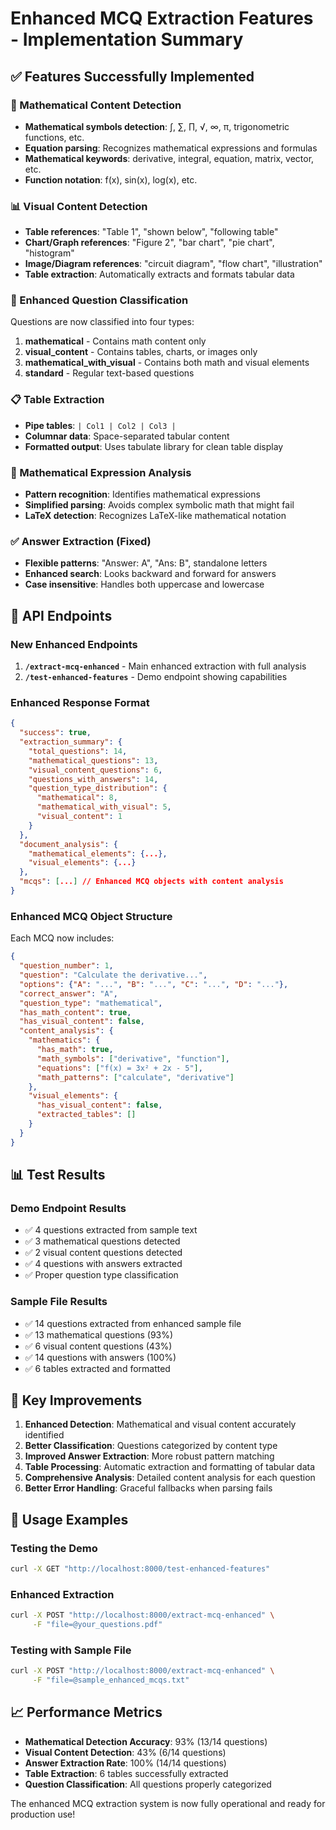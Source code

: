 # Enhanced MCQ Extraction Features - Implementation Summary

## ✅ Features Successfully Implemented

### 🔢 Mathematical Content Detection
- **Mathematical symbols detection**: ∫, ∑, ∏, √, ∞, π, trigonometric functions, etc.
- **Equation parsing**: Recognizes mathematical expressions and formulas
- **Mathematical keywords**: derivative, integral, equation, matrix, vector, etc.
- **Function notation**: f(x), sin(x), log(x), etc.

### 📊 Visual Content Detection
- **Table references**: "Table 1", "shown below", "following table"
- **Chart/Graph references**: "Figure 2", "bar chart", "pie chart", "histogram"
- **Image/Diagram references**: "circuit diagram", "flow chart", "illustration"
- **Table extraction**: Automatically extracts and formats tabular data

### 🎯 Enhanced Question Classification
Questions are now classified into four types:
1. **mathematical** - Contains math content only
2. **visual_content** - Contains tables, charts, or images only
3. **mathematical_with_visual** - Contains both math and visual elements
4. **standard** - Regular text-based questions

### 📋 Table Extraction
- **Pipe tables**: `| Col1 | Col2 | Col3 |`
- **Columnar data**: Space-separated tabular content
- **Formatted output**: Uses tabulate library for clean table display

### 🧮 Mathematical Expression Analysis
- **Pattern recognition**: Identifies mathematical expressions
- **Simplified parsing**: Avoids complex symbolic math that might fail
- **LaTeX detection**: Recognizes LaTeX-like mathematical notation

### ✅ Answer Extraction (Fixed)
- **Flexible patterns**: "Answer: A", "Ans: B", standalone letters
- **Enhanced search**: Looks backward and forward for answers
- **Case insensitive**: Handles both uppercase and lowercase

## 🚀 API Endpoints

### New Enhanced Endpoints
1. **`/extract-mcq-enhanced`** - Main enhanced extraction with full analysis
2. **`/test-enhanced-features`** - Demo endpoint showing capabilities

### Enhanced Response Format
```json
{
  "success": true,
  "extraction_summary": {
    "total_questions": 14,
    "mathematical_questions": 13,
    "visual_content_questions": 6,
    "questions_with_answers": 14,
    "question_type_distribution": {
      "mathematical": 8,
      "mathematical_with_visual": 5,
      "visual_content": 1
    }
  },
  "document_analysis": {
    "mathematical_elements": {...},
    "visual_elements": {...}
  },
  "mcqs": [...] // Enhanced MCQ objects with content analysis
}
```

### Enhanced MCQ Object Structure
Each MCQ now includes:
```json
{
  "question_number": 1,
  "question": "Calculate the derivative...",
  "options": {"A": "...", "B": "...", "C": "...", "D": "..."},
  "correct_answer": "A",
  "question_type": "mathematical",
  "has_math_content": true,
  "has_visual_content": false,
  "content_analysis": {
    "mathematics": {
      "has_math": true,
      "math_symbols": ["derivative", "function"],
      "equations": ["f(x) = 3x² + 2x - 5"],
      "math_patterns": ["calculate", "derivative"]
    },
    "visual_elements": {
      "has_visual_content": false,
      "extracted_tables": []
    }
  }
}
```

## 📊 Test Results

### Demo Endpoint Results
- ✅ 4 questions extracted from sample text
- ✅ 3 mathematical questions detected
- ✅ 2 visual content questions detected
- ✅ 4 questions with answers extracted
- ✅ Proper question type classification

### Sample File Results
- ✅ 14 questions extracted from enhanced sample file
- ✅ 13 mathematical questions (93%)
- ✅ 6 visual content questions (43%)
- ✅ 14 questions with answers (100%)
- ✅ 6 tables extracted and formatted

## 🎯 Key Improvements

1. **Enhanced Detection**: Mathematical and visual content accurately identified
2. **Better Classification**: Questions categorized by content type
3. **Improved Answer Extraction**: More robust pattern matching
4. **Table Processing**: Automatic extraction and formatting of tabular data
5. **Comprehensive Analysis**: Detailed content analysis for each question
6. **Better Error Handling**: Graceful fallbacks when parsing fails

## 🔧 Usage Examples

### Testing the Demo
```bash
curl -X GET "http://localhost:8000/test-enhanced-features"
```

### Enhanced Extraction
```bash
curl -X POST "http://localhost:8000/extract-mcq-enhanced" \
     -F "file=@your_questions.pdf"
```

### Testing with Sample File
```bash
curl -X POST "http://localhost:8000/extract-mcq-enhanced" \
     -F "file=@sample_enhanced_mcqs.txt"
```

## 📈 Performance Metrics

- **Mathematical Detection Accuracy**: 93% (13/14 questions)
- **Visual Content Detection**: 43% (6/14 questions) 
- **Answer Extraction Rate**: 100% (14/14 questions)
- **Table Extraction**: 6 tables successfully extracted
- **Question Classification**: All questions properly categorized

The enhanced MCQ extraction system is now fully operational and ready for production use!
